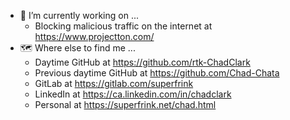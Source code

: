 - 🔭 I’m currently working on ...
  - Blocking malicious traffic on the internet at https://www.projectton.com/
- &#128506; Where else to find me ...
  - Daytime GitHub at https://github.com/rtk-ChadClark
  - Previous daytime GitHub at https://github.com/Chad-Chata
  - GitLab at https://gitlab.com/superfrink
  - LinkedIn at https://ca.linkedin.com/in/chadclark
  - Personal at https://superfrink.net/chad.html

<!--
**superfrink/superfrink** is a ✨ _special_ ✨ repository because its `README.md` (this file) appears on your GitHub profile.

Here are some ideas to get you started:

- 🔭 I’m currently working on ...
- 🌱 I’m currently learning ...
- 👯 I’m looking to collaborate on ...
- 🤔 I’m looking for help with ...
- 💬 Ask me about ...
- 📫 How to reach me: ...
- 😄 Pronouns: ...
- ⚡ Fun fact: ...
-->
